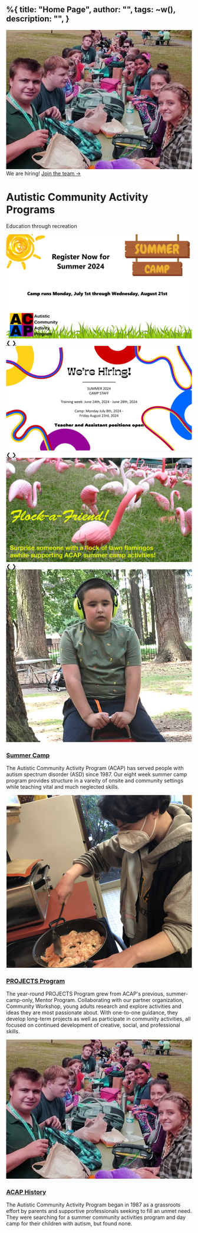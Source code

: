 %{
  title: "Home Page",
  author: "",
  tags: ~w(),
  description: "",
}
---

<div class="relative isolate overflow-hidden h-screen">
<img src="/assets/images/History_04.jpg/" class="absolute inset-0 -z-10 object-top object-cover opacity-[.1] h-screen w-full">
<div class="mx-auto flex flex-col h-full items-center justify-center">
    <div class="hidden sm:mb-8 sm:flex sm:justify-center">
      <div class="relative rounded-full px-3 py-1 text-sm leading-6 text-gray-600 ring-1 ring-gray-900/10 hover:ring-gray-900/20 bg-base-100">
        We are hiring! <a href="#" class="font-semibold text-indigo-600"><span class="absolute inset-0" aria-hidden="true"></span>Join the team <span aria-hidden="true">&rarr;</span></a>
      </div>
    </div>
  <h1 class="text-5xl font-black text-base-content tracking-tight mb-2">
    Autistic Community Activity Programs
  </h1>
  <p class="font-bold text-2xl">Education through recreation</p>
</div>
</div>

<div class="w-10/12 my-10 mx-auto">
  <div class="carousel w-full">
    <div id="slide1" class="carousel-item relative w-full">
      <img src="/assets/images/camper_2024.png" class="w-full bg-white" />
      <div class="absolute flex justify-between transform -translate-y-1/2 left-5 right-5 top-1/2">
        <a href="#slide4" class="btn btn-circle">❮</a> 
        <a href="#slide2" class="btn btn-circle">❯</a>
      </div>
    </div> 
    <div id="slide2" class="carousel-item relative w-full">
      <img src="/assets/images/employee_2024.png" class="w-full" />
      <div class="absolute flex justify-between transform -translate-y-1/2 left-5 right-5 top-1/2">
        <a href="#slide1" class="btn btn-circle">❮</a> 
        <a href="#slide3" class="btn btn-circle">❯</a>
      </div>
    </div> 
    <div id="slide3" class="carousel-item relative w-full">
      <img src="/assets/images/flockafriend.jpg" class="w-full" />
      <div class="absolute flex justify-between transform -translate-y-1/2 left-5 right-5 top-1/2">
        <a href="#slide2" class="btn btn-circle">❮</a> 
        <a href="#slide4" class="btn btn-circle">❯</a>
      </div>
    </div> 
  </div>
</div>

<div class="py-24 sm:py-42 mb-52">
  <div class="mx-auto max-w-7xl px-6 lg:px-8">
    <div class="mx-auto mt-16 grid max-w-2xl grid-cols-1 gap-x-8 gap-y-20 lg:mx-0 lg:max-w-none lg:grid-cols-3">
      <article class="flex flex-col items-start">
        <img src="/assets/images/home-summer.jpg" alt="" class=" w-full rounded-2xl bg-gray-100 object-cover mb-2">
        <h3 class="my-4 text-2xl font-black leading-6 mx-auto">
          <a class="hover:text-secondary" href="/posts/2023/04-02-prank2.html">
            Summer Camp
          </a>
        </h3>
        <p class="mt-5 line-clamp-3 text-sm leading-6 ">
          The Autistic Community Activity Program (ACAP) has served people with autism spectrum disorder (ASD) since 1987. Our eight week summer camp program provides structure in a vareity of onsite and community settings while teaching vital and much neglected skills. 
        </p>
      </article>
      <article class="flex flex-col items-start">
        <img src="/assets/images/home-projects.jpg" alt="" class="w-full rounded-2xl bg-gray-100 object-cover mb-2">
        <h3 class="my-4 text-2xl font-black leading-6 mx-auto">
          <a class="hover:text-secondary" href="/posts/2023/04-02-prank2.html">
            PROJECTS Program
          </a>
        </h3>
        <p class="mt-5 line-clamp-3 text-sm leading-6 ">
          The year-round PROJECTS Program grew from ACAP's previous, summer-camp-only, Mentor Program. Collaborating with our partner organization, Community Workshop, young adults research and explore activities and ideas they are most passionate about. With one-to-one guidance, they develop long-term projects as well as participate in community activities, all focused on continued development of creative, social, and professional skills.
        </p>
      </article>
      <article class="flex flex-col items-start">
        <img src="/assets/images/History_04.jpg" alt="" class="aspect-[16/9] w-full rounded-2xl bg-gray-100 object-cover sm:aspect-[2/1] lg:aspect-[3/2] mb-2">
        <h3 class="my-4 text-2xl font-black leading-6 mx-auto">
          <a class="hover:text-secondary" href="/posts/2023/04-02-prank2.html">
            ACAP History
          </a>
        </h3>
        <p class="mt-5 line-clamp-3 text-sm leading-6 ">
          The Autistic Community Activity Program began in 1987 as a grassroots effort by parents and supportive professionals seeking to fill an unmet need. They were searching for a summer community activities program and day camp for their children with autism, but found none.
        </p>
      </article>
    </div>
  </div>
</div>

